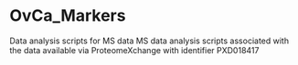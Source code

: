 # OvCa_Markers
Data analysis scripts for MS data
MS data analysis scripts associated with the data available via ProteomeXchange with identifier PXD018417
